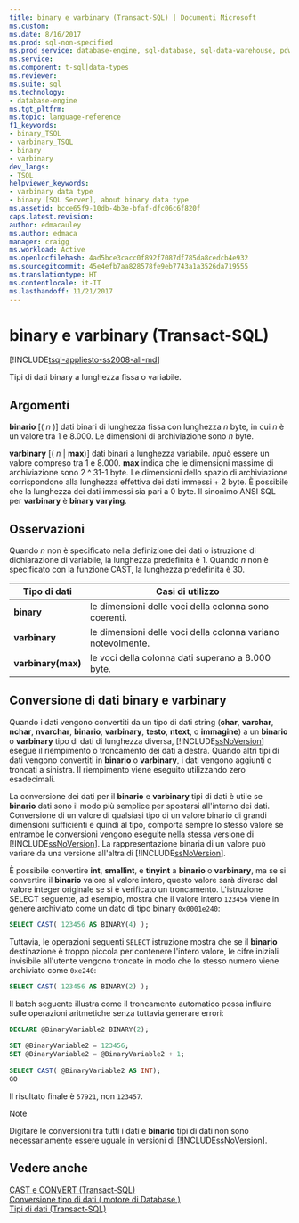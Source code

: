 ```yaml
---
title: binary e varbinary (Transact-SQL) | Documenti Microsoft
ms.custom: 
ms.date: 8/16/2017
ms.prod: sql-non-specified
ms.prod_service: database-engine, sql-database, sql-data-warehouse, pdw
ms.service: 
ms.component: t-sql|data-types
ms.reviewer: 
ms.suite: sql
ms.technology:
- database-engine
ms.tgt_pltfrm: 
ms.topic: language-reference
f1_keywords:
- binary_TSQL
- varbinary_TSQL
- binary
- varbinary
dev_langs:
- TSQL
helpviewer_keywords:
- varbinary data type
- binary [SQL Server], about binary data type
ms.assetid: bcce65f9-10db-4b3e-bfaf-dfc06c6f820f
caps.latest.revision: 
author: edmacauley
ms.author: edmaca
manager: craigg
ms.workload: Active
ms.openlocfilehash: 4ad5bce3cacc0f892f7087df785da8cedcb4e932
ms.sourcegitcommit: 45e4efb7aa828578fe9eb7743a1a3526da719555
ms.translationtype: HT
ms.contentlocale: it-IT
ms.lasthandoff: 11/21/2017
---
```

# <a name="binary-and-varbinary-transact-sql"></a>binary e varbinary (Transact-SQL)
[!INCLUDE[tsql-appliesto-ss2008-all-md](../../includes/tsql-appliesto-ss2008-all-md.md)]

Tipi di dati binary a lunghezza fissa o variabile.
  
## <a name="arguments"></a>Argomenti  
**binario** [(  *n*  )] dati binari di lunghezza fissa con lunghezza  *n*  byte, in cui  *n*  è un valore tra 1 e 8.000. Le dimensioni di archiviazione sono  *n*  byte.
  
**varbinary** [(  *n*   |  **max**)] dati binari a lunghezza variabile. *n*può essere un valore compreso tra 1 e 8.000. **max** indica che le dimensioni massime di archiviazione sono 2 ^ 31-1 byte. Le dimensioni dello spazio di archiviazione corrispondono alla lunghezza effettiva dei dati immessi + 2 byte. È possibile che la lunghezza dei dati immessi sia pari a 0 byte. Il sinonimo ANSI SQL per **varbinary** è **binary varying**.
  
## <a name="remarks"></a>Osservazioni  
Quando  *n*  non è specificato nella definizione dei dati o istruzione di dichiarazione di variabile, la lunghezza predefinita è 1. Quando  *n*  non è specificato con la funzione CAST, la lunghezza predefinita è 30.

| Tipo di dati | Casi di utilizzo |
| --- | --- |
| **binary** | le dimensioni delle voci della colonna sono coerenti.|
| **varbinary** | le dimensioni delle voci della colonna variano notevolmente.|
| **varbinary(max)** | le voci della colonna dati superano a 8.000 byte.|


## <a name="converting-binary-and-varbinary-data"></a>Conversione di dati binary e varbinary
Quando i dati vengono convertiti da un tipo di dati string (**char**, **varchar**, **nchar**, **nvarchar**, **binario**, **varbinary**, **testo**, **ntext**, o **immagine**) a un **binario** o **varbinary** tipo di dati di lunghezza diversa, [!INCLUDE[ssNoVersion](../../includes/ssnoversion-md.md)] esegue il riempimento o troncamento dei dati a destra. Quando altri tipi di dati vengono convertiti in **binario** o **varbinary**, i dati vengono aggiunti o troncati a sinistra. Il riempimento viene eseguito utilizzando zero esadecimali.
  
La conversione dei dati per il **binario** e **varbinary** tipi di dati è utile se **binario** dati sono il modo più semplice per spostarsi all'interno dei dati. Conversione di un valore di qualsiasi tipo di un valore binario di grandi dimensioni sufficienti e quindi al tipo, comporta sempre lo stesso valore se entrambe le conversioni vengono eseguite nella stessa versione di [!INCLUDE[ssNoVersion](../../includes/ssnoversion-md.md)]. La rappresentazione binaria di un valore può variare da una versione all'altra di [!INCLUDE[ssNoVersion](../../includes/ssnoversion-md.md)].
  
È possibile convertire **int**, **smallint**, e **tinyint** a **binario** o **varbinary**, ma se si convertire il **binario** valore al valore intero, questo valore sarà diverso dal valore integer originale se si è verificato un troncamento. L'istruzione SELECT seguente, ad esempio, mostra che il valore intero `123456` viene in genere archiviato come un dato di tipo binary `0x0001e240`:
  
```sql
SELECT CAST( 123456 AS BINARY(4) );  
```  
  
Tuttavia, le operazioni seguenti `SELECT` istruzione mostra che se il **binario** destinazione è troppo piccola per contenere l'intero valore, le cifre iniziali invisibile all'utente vengono troncate in modo che lo stesso numero viene archiviato come `0xe240`:
  
```sql
SELECT CAST( 123456 AS BINARY(2) );  
```  
  
Il batch seguente illustra come il troncamento automatico possa influire sulle operazioni aritmetiche senza tuttavia generare errori:
  
```sql
DECLARE @BinaryVariable2 BINARY(2);  
  
SET @BinaryVariable2 = 123456;  
SET @BinaryVariable2 = @BinaryVariable2 + 1;  
  
SELECT CAST( @BinaryVariable2 AS INT);  
GO  
```  
  
Il risultato finale è `57921`, non `123457`.
  
> [!NOTE]  
>  Digitare le conversioni tra tutti i dati e **binario** tipi di dati non sono necessariamente essere uguale in versioni di [!INCLUDE[ssNoVersion](../../includes/ssnoversion-md.md)].  
  
## <a name="see-also"></a>Vedere anche
[CAST e CONVERT &#40;Transact-SQL&#41;](../../t-sql/functions/cast-and-convert-transact-sql.md)  
[Conversione tipo di dati &#40; motore di Database &#41;](../../t-sql/data-types/data-type-conversion-database-engine.md)  
[Tipi di dati &#40;Transact-SQL&#41;](../../t-sql/data-types/data-types-transact-sql.md)
  
  
